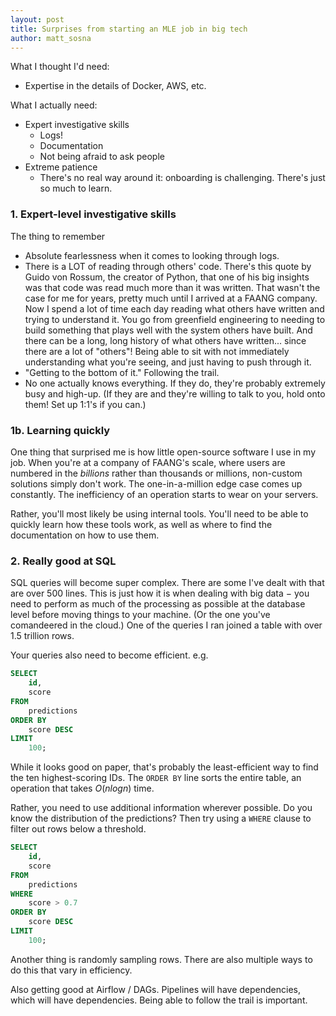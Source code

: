 ```yaml
---
layout: post
title: Surprises from starting an MLE job in big tech
author: matt_sosna
---
```


What I thought I'd need:
* Expertise in the details of Docker, AWS, etc.

What I actually need:
* Expert investigative skills
  - Logs!
  - Documentation
  - Not being afraid to ask people
* Extreme patience
  - There's no real way around it: onboarding is challenging. There's just so much to learn.

### 1. Expert-level investigative skills
The thing to remember

* Absolute fearlessness when it comes to looking through logs.
* There is a LOT of reading through others' code. There's this quote by Guido von Rossum, the creator of Python, that one of his big insights was that code was read much more than it was written. That wasn't the case for me for years, pretty much until I arrived at a FAANG company. Now I spend a lot of time each day reading what others have written and trying to understand it. You go from greenfield engineering to needing to build something that plays well with the system others have built. And there can be a long, long history of what others have written... since there are a lot of "others"! Being able to sit with not immediately understanding what you're seeing, and just having to push through it.
* "Getting to the bottom of it." Following the trail.
* No one actually knows everything. If they do, they're probably extremely busy and high-up. (If they are and they're willing to talk to you, hold onto them! Set up 1:1's if you can.)

### 1b. Learning quickly
One thing that surprised me is how little open-source software I use in my job. When you're at a company of FAANG's scale, where users are numbered in the _billions_ rather than thousands or millions, non-custom solutions simply don't work. The one-in-a-million edge case comes up constantly. The inefficiency of an operation starts to wear on your servers.

Rather, you'll most likely be using internal tools. You'll need to be able to quickly learn how these tools work, as well as where to find the documentation on how to use them.


### 2. Really good at SQL
SQL queries will become super complex. There are some I've dealt with that are over 500 lines. This is just how it is when dealing with big data $-$ you need to perform as much of the processing as possible at the database level before moving things to your machine. (Or the one you've comandeered in the cloud.) One of the queries I ran joined a table with over 1.5 trillion rows.

Your queries also need to become efficient. e.g.

```sql
SELECT
    id,
    score
FROM
    predictions
ORDER BY
    score DESC
LIMIT
    100;
```

While it looks good on paper, that's probably the least-efficient way to find the ten highest-scoring IDs. The `ORDER BY` line sorts the entire table, an operation that takes $O(nlogn)$ time.

Rather, you need to use additional information wherever possible. Do you know the distribution of the predictions? Then try using a `WHERE` clause to filter out rows below a threshold.

```sql
SELECT
    id,
    score
FROM
    predictions
WHERE
    score > 0.7
ORDER BY
    score DESC
LIMIT
    100;
```

Another thing is randomly sampling rows. There are also multiple ways to do this that vary in efficiency.

Also getting good at Airflow / DAGs. Pipelines will have dependencies, which will have dependencies. Being able to follow the trail is important.
